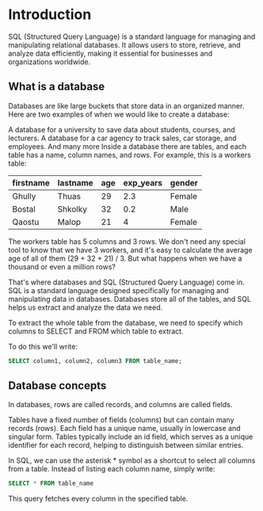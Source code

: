 # Introduction


SQL (Structured Query Language) is a standard language for managing and manipulating relational databases. It allows users to store, retrieve, and analyze data efficiently, making it essential for businesses and organizations worldwide.

## What is a database


Databases are like large buckets that store data in an organized manner. Here are two examples of when we would like to create a database:

A database for a university to save data about students, courses, and lecturers.
A database for a car agency to track sales, car storage, and employees.
And many more
Inside a database there are tables, and each table has a name, column names, and rows. For example, this is a workers table:

| firstname | lastname | age | exp_years | gender |
|-----------|----------|-----|------------|--------|
| Ghully    | Thuas    | 29  | 2.3        | Female |
| Bostal    | Shkolky  | 32  | 0.2        | Male   |
| Qaostu    | Malop    | 21  | 4          | Female |

The workers table has 5 columns and 3 rows. We don't need any special tool to know that we have 3 workers, and it's easy to calculate the average age of all of them (29 + 32 + 21) / 3. But what happens when we have a thousand or even a million rows?

That's where databases and SQL (Structured Query Language) come in. SQL is a standard language designed specifically for managing and manipulating data in databases. Databases store all of the tables, and SQL helps us extract and analyze the data we need.

To extract the whole table from the database, we need to specify which columns to SELECT and FROM which table to extract.

To do this we'll write:
```sql
SELECT column1, column2, column3 FROM table_name;
```

## Database concepts


In databases, rows are called records, and columns are called fields.

Tables have a fixed number of fields (columns) but can contain many records (rows). Each field has a unique name, usually in lowercase and singular form. Tables typically include an id field, which serves as a unique identifier for each record, helping to distinguish between similar entries.

In SQL, we can use the asterisk * symbol as a shortcut to select all columns from a table. Instead of listing each column name, simply write:
```sql
SELECT * FROM table_name
```
This query fetches every column in the specified table.
